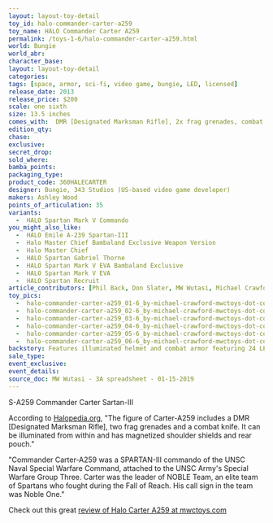 ```yaml
---
layout: layout-toy-detail 
toy_id: halo-commander-carter-a259
toy_name: HALO Commander Carter A259
permalink: /toys-1-6/halo-commander-carter-a259.html
world: Bungie
world_abr: 
character_base: 
layout: layout-toy-detail
categories: 
tags: [space, armor, sci-fi, video game, bungie, LED, licensed]
release_date: 2013
release_price: $200 
scale: one sixth
size: 13.5 inches
comes_with:  DMR [Designated Marksman Rifle], 2x frag grenades, combat knife
edition_qty: 
chase: 
exclusive: 
secret_drop: 
sold_where: 
bamba_points: 
packaging_type: 
product_code: 360HALECARTER
designer: Bungie, 343 Studios (US-based video game developer)
makers: Ashley Wood
points_of_articulation: 35
variants: 
  -  HALO Spartan Mark V Commando
you_might_also_like: 
  -  HALO Emile A-239 Spartan-III
  -  Halo Master Chief Bambaland Exclusive Weapon Version
  -  Halo Master Chief
  -  HALO Spartan Gabriel Thorne
  -  HALO Spartan Mark V EVA Bambaland Exclusive
  -  HALO Spartan Mark V EVA
  -  HALO Spartan Recruit
article_contributors: [Phil Back, Don Slater, MW Wutasi, Michael Crawford]
toy_pics: 
  -  halo-commander-carter-a259_01-6_by-michael-crawford-mwctoys-dot-com.jpg
  -  halo-commander-carter-a259_02-6_by-michael-crawford-mwctoys-dot-com.jpg
  -  halo-commander-carter-a259_03-6_by-michael-crawford-mwctoys-dot-com.jpg
  -  halo-commander-carter-a259_04-6_by-michael-crawford-mwctoys-dot-com.jpg
  -  halo-commander-carter-a259_05-6_by-michael-crawford-mwctoys-dot-com.jpg
  -  halo-commander-carter-a259_06-6_by-michael-crawford-mwctoys-dot-com.jpg
backstory: Features illuminated helmet and combat armor featuring 24 LED lights. Light gray and light blue armor. Two CR2032H batteries are required for the back, and six AG4/LR626 batteries are required for the arms.
sale_type: 
event_exclusive: 
event_details: 
source_doc: MW Wutasi - 3A spreadsheet - 01-15-2019
---
```

S-A259 Commander Carter Sartan-III

According to <a href="https://www.halopedia.org/ThreeA" target="_blank">Halopedia.org</a>, "The figure of Carter-A259 includes a DMR [Designated Marksman Rifle], two frag grenades and a combat knife. It can be illuminated from within and has magnetized shoulder shields and rear pouch."

"Commander Carter-A259 was a SPARTAN-III commando of the UNSC Naval Special Warfare Command, attached to the UNSC Army's Special Warfare Group Three. Carter was the leader of NOBLE Team, an elite team of Spartans who fought during the Fall of Reach. His call sign in the team was Noble One."

Check out this great <a href="http://www.mwctoys.com/REVIEW_051313a.htm" target="_blank">review of Halo Carter A259 at mwctoys.com</a>